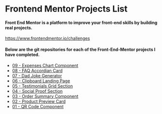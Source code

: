 # Frontend Mentor Projects List

#### Front End Mentor is a platform to improve your front-end skills by building real projects.
https://www.frontendmentor.io/challenges

#### Below are the git repositories for each of the Front-End-Mentor projects I have completed.

- <a href="https://github.com/mickcaff/Front-End-Mentor-Challenge-09-Expenses-Chart-Component" target="__blank">09 - Expenses Chart Component</a>
- <a href="https://github.com/mickcaff/Front-End-Mentor-Challenge-08-FAQ-Accordian-Card" target="__blank">08 - FAQ Accordian Card</a>
- <a href="https://github.com/mickcaff/Front-End-Mentor-Challenge-07-Dad-Joke-Generator" target="__blank">07 - Dad Joke Generator</a>
- <a href="https://github.com/mickcaff/Front-End-Mentor-Challenge-06-Clipboard-Landing-Page" target="__blank">06 - Clipboard Landing Page</a>
- <a href="https://github.com/mickcaff/Front-End-Mentor-Challenge-05-Testimonials-Grid-Section" target="__blank">05 - Testimonials Grid Section</a>
- <a href="https://github.com/mickcaff/Front-End-Mentor-Challenge-04-Social-Proof-Section" target="__blank">04 - Social Proof Section</a>
- <a href="https://github.com/mickcaff/Front-End-Mentor-Challenge-03-Order-Summary-Component" target="__blank">03 - Order Summary Component</a>
- <a href="https://github.com/mickcaff/Front-End-Mentor-Challenge-02-Product-Preview-Card" target="__blank">02 - Product Preview Card</a>
- <a href="https://github.com/mickcaff/Front-End-Mentor-Challenge-01-QR-Code-Component" target="__blank">01 - QR Code Component</a>
